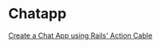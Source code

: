 # Chatapp
[Create a Chat App using Rails' Action Cable](https://medium.com/@dd0425/rails-actioncable-%E5%8D%B3%E6%99%82%E9%80%9A%E8%A8%8A-eea02474ff33)
